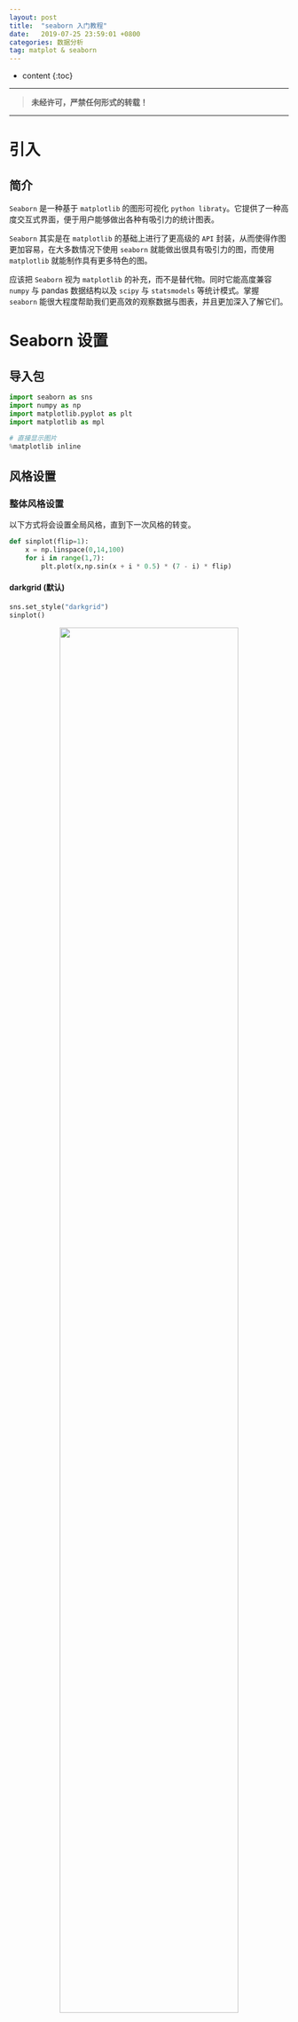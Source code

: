 ```yaml
---
layout: post
title:  "seaborn 入门教程"
date:   2019-07-25 23:59:01 +0800
categories: 数据分析
tag: matplot & seaborn
---
```



* content
{:toc}


****

> **未经许可，严禁任何形式的转载！**



****

# 引入

## 简介

`Seaborn` 是一种基于 `matplotlib` 的图形可视化 `python libraty`。它提供了一种高度交互式界面，便于用户能够做出各种有吸引力的统计图表。

`Seaborn` 其实是在 `matplotlib` 的基础上进行了更高级的 `API` 封装，从而使得作图更加容易，在大多数情况下使用 `seaborn` 就能做出很具有吸引力的图，而使用 `matplotlib` 就能制作具有更多特色的图。

应该把 `Seaborn` 视为 `matplotlib` 的补充，而不是替代物。同时它能高度兼容 `numpy` 与 pandas 数据结构以及 `scipy` 与 `statsmodels` 等统计模式。掌握 `seaborn` 能很大程度帮助我们更高效的观察数据与图表，并且更加深入了解它们。

# Seaborn 设置

## 导入包

```python
import seaborn as sns
import numpy as np
import matplotlib.pyplot as plt
import matplotlib as mpl

# 直接显示图片
%matplotlib inline
```

## 风格设置

### 整体风格设置

以下方式将会设置全局风格，直到下一次风格的转变。

```python
def sinplot(flip=1):
    x = np.linspace(0,14,100)
    for i in range(1,7):
        plt.plot(x,np.sin(x + i * 0.5) * (7 - i) * flip)
```

#### **darkgrid** (默认)

```python
sns.set_style("darkgrid")
sinplot()
```

<div style="text-align:center">
<img src="/images/seaborn 默认风格设置.png" width="80%">
</div>

#### **whitegrid**

```python
sns.set_style("whitegrid")
sinplot()
```

<div style="text-align:center">
<img src="/images/whitegrid.png" width="80%">
</div>

#### **dark**

```python
# 这类是不含背景线条的
sns.set_style('dark')
sinplot()
```

<div style="text-align:center">
<img src="/images/dark.png" width="80%">
</div>

#### **white**

```python
# 这类是不含背景线条的
sns.set_style('white')
sinplot()
```

<div style="text-align:center">
<img src="/images/white.png" width="80%">
</div>

#### **ticks**

```python
# 刻度添加标记
sns.set_style('ticks')
sinplot()
```

<div style="text-align:center">
<img src="/images/ticks.png" width="80%">
</div>

### 坐标轴风格设置

#### 设定图表距离轴线的距离

```python
data = np.random.normal(size=(20,6)) + np.arange(6) / 2
```

**原始图表**

```python
sns.violinplot(data)
sns.despine()
```

<div style="text-align:center">
<img src="/images/despine_origin.png" width="70%">
</div>

**设置距离之后的图表**

```python
sns.violinplot(data)
sns.despine(offset=-20)
```

<div style="text-align:center">
<img src="/images/despine_offset.png" width="70%">
</div>

#### 隐藏指定的坐标轴

**原始图表**

```python
sns.set_style('white')
sns.boxplot(data=data, palette='deep')
# 隐藏左边轴
sns.despine()
```

<div style="text-align:center">
<img src="/images/隐藏坐标轴_origin.png" width="70%">
</div>

**隐藏坐标轴**

```python
sns.set_style('white')
sns.boxplot(data=data, palette='deep')
# 隐藏左边轴
sns.despine(left=True, bottom=True, top=False, right=False)
```

<div style="text-align:center">
<img src="/images/隐藏坐标轴_after.png" width="70%">
</div>

### 作用域风格设置

利用 `with` 语句，可以设置作用域内的绘图风格。离开 `with` 语句后，重新使用全局风格。

```python
# with 内的风格与外面独立
with sns.axes_style('darkgrid'):
    plt.subplot(211)
    sinplot()
plt.subplot(212)
sinplot(-1)
```

<div style="text-align:center">
<img src="/images/子图风格设置.png" width="70%">
</div>

### 根据使用环境设置风格

主要有 `paper`，`talk`，`poster`，`notebook` 等场景，设置方式如下所示：

```python
# 同时设置其他属性
sns.set_context('notebook', font_scale=1.5, rc={'lines.linewidth':2.5})
plt.figure(figsize=(12,8))
sinplot()
```

<div style="text-align:center">
<img src="/images/使用环境风格设置.png" width="80%">
</div>

## 尺寸设置

### 全局设置

```python
sns.set(rc={'figure.figsize':(8,6)})
```

# 调色板

在数据可视化中，颜色很重要。`seaborn` 提供了如下几种颜色相关的函数。

- color_palette()    传入任何 `matplotlib` 支持的颜色
- color_palette()    不写参数则默认颜色
- set_palette()        设置所有图的颜色
- sns.palplot()        绘制调色板

## 自带调色板

`seaborn` 提供 6 种默认的循环颜色主题：`deep`，`muted`，`pastel`，`bright`，`dark`，`colorblind`。

```python
cur_palette = sns.color_palette()
sns.palplot(cur_palette)
```

<div style="text-align:center">
<img src="/images/默认调色板.png" width="80%">
</div><br>

```python
cur_palette = sns.color_palette('bright')
sns.palplot(cur_palette)
```

<div style="text-align:center">
<img src="/images/bright 调色板.png" width="80%">
</div><br>

## 定制调色板

### 定制颜色数

可以通过如下方式，设置指定的颜色数目。其原理是在一个圆形的颜色空间中画出均匀间隔的颜色（这样的调色会保持亮度和饱和度不变）。

```python
sns.palplot(sns.color_palette('hls', 8))
```

<div style="text-align:center">
<img src="/images/指定颜色数.png" width="70%">
</div><br>

### 调节颜色的亮度和饱和度

可以通过 `hls_palette()` 来设置颜色的亮度和饱和度。其主要参数为 `l` 和 's'，分别用于控制亮度和饱和度。

```python
sns.palplot(sns.hls_palette(8, l=0.3, s=0.8))
```

<div style="text-align:center">
<img src="/images/定制调色板亮度和对比度.png" width="80%">
</div><br>

## 使用指定调色板绘图

```python
data = np.random.normal(size=(20,8)) + np.arange(8) / 2
sns.boxplot(data=data, palette=sns.color_palette('hls', 8))
```

<div style="text-align:center">
<img src="/images/使用指定调色板绘图.png" width="70%">
</div><br>

## 生成对比色

```python
# 生成对比的颜色
sns.palplot(sns.color_palette('Paired', 8))
```

<div style="text-align:center">
<img src="/images/生成对比色.png" width="70%">
</div><br>

## 使用 xkcd 颜色来命名颜色

`xkcd` 包含了一套众包努力的针对随机 `RGB` 色的命名。产生 `954` 个可以随时通过 `xdcd_rgb` 字典中调用的颜色命名。

```python
plt.plot([0,1],[0,1], sns.xkcd_rgb['pale red'], lw=3)
plt.plot([0,1],[0,2], sns.xkcd_rgb['medium green'], lw=3)
plt.plot([0,1],[0,3], sns.xkcd_rgb['denim blue'], lw=3)
```

<div style="text-align:center">
<img src="/images/xkcd 命名.png" width="60%">
</div><br>

## 渐变色调色板

### 颜色深度渐变

#### 通过颜色系实现

色彩随着数据变换，比如数据越来越重要，则颜色越来越深。

```python
sns.palplot(sns.color_palette('Blues'))
```

<div style="text-align:center">
<img src="/images/渐变色调色板.png" width="60%">
</div><br>

如果要翻转变换，可以在面板名称最后添加 `_r` 后缀。

```python
sns.palplot(sns.color_palette('BuGn_r'))
```

<div style="text-align:center">
<img src="/images/反向渐变色调色板.png" width="60%">
</div><br>

#### 通过 dark_palette / light_palette

```python
sns.palplot(sns.dark_palette('purple'))
```

<div style="text-align:center">
<img src="/images/dark_palette.png" width="60%">
</div><br>

```python
sns.palplot(sns.light_palette('green'))
```

<div style="text-align:center">
<img src="/images/light_palette.png" width="60%">
</div><br>

```python
sns.palplot(sns.light_palette('navy', reverse=True))
```

<div style="text-align:center">
<img src="/images/light_palette_reverse.png" width="60%">
</div><br>

### 色调线性渐变

```python
sns.palplot(sns.color_palette('cubehelix', 8))
```

<div style="text-align:center">
<img src="/images/色调线性渐变1.png" width="70%">
</div><br>

```python
sns.palplot(sns.cubehelix_palette(8, start=0.5, rot=-0.75))
```

<div style="text-align:center">
<img src="/images/色调线性渐变2.png" width="70%">
</div><br>

```python
sns.palplot(sns.cubehelix_palette(8, start=0.75, rot=-.150))
```

<div style="text-align:center">
<img src="/images/色调线性渐变3.png" width="70%">
</div><br>
# 数据分析

## 单变量回归分析

### 正常回归

`regplot()` 和 `lmplot()` 都可以绘制回归关系，推荐用第一个。

```python
%matplotlib inline
import numpy as np
import pandas as pd
import matplotlib as mpl
import matplotlib.pyplot as plt

import seaborn as sns
sns.set(color_codes=True)

np.random.seed(sum(map(ord, 'regression')))

tips = sns.load_dataset('tips')

sns.regplot(x='total_bill', y='tip', data=tips)
```

<div style="text-align:center">
<img src="/images/seaborn 回归分析2 .png" width="70%">
</div><br>

### 添加抖动

如下所示，有些情况下，被回归变量可能是离散的：

```python
sns.regplot(data=tips, x='size', y='tip')
```

<div style="text-align:center">
<img src="/images/添加抖动 1.png" width="70%">
</div><br>

此时，显然不够直观，可以适当添加数据抖动，使之不再聚集于一条竖线。

```python
# 可以看到，离散数据，不好做回归分析，所以可以通过添加抖动，
sns.regplot(data=tips, x='size', y='tip', x_jitter=0.1)
```

<div style="text-align:center">
<img src="/images/添加抖动 2.png" width="70%">
</div><br>

## 多变量对比分析

```python
%matplotlib inline
import numpy as np
import pandas as pd
import matplotlib as mpl
import matplotlib.pyplot as plt

import seaborn as sns
sns.set(style='whitegrid', color_codes=True)

np.random.seed(sum(map(ord, 'categorical')))

tips = sns.load_dataset('tips')
titanic = sns.load_dataset('titanic')
iris = sns.load_dataset('iris')
```

### striplot

```python
sns.stripplot(x='day', y='total_bill', data=tips, jitter=True)
```

上面代码中，`jitter` 表示抖动。结果如下所示：

<div style="text-align:center">
<img src="/images/stripplot.png" width="70%">
</div><br>

### swarmplot

```python
sns.swarmplot(x='day', y='total_bill', data=tips)
```

<div style="text-align:center">
<img src="/images/swarmplot 1.png" width="70%">
</div><br>
上面的图形还可以通过 `color='k', alpha=0.5` 设置颜色以及透明度。

还可以设定按照不同类别，再细分不同颜色。同时可以调换 `x / y` 轴，来横向显示，如下所示：

```python
sns.swarmplot(y='day', x='total_bill', hue='time', data=tips)
```

<div style="text-align:center">
<img src="/images/swarmplot 2.png" width="70%">
</div><br>
### violinplot

可以使用 `violinplot` 绘制风琴图。

```python
sns.violinplot(x='day', y='total_bill', hue='time', data=tips)
```

<div style="text-align:center">
<img src="/images/violinplot 1 .png" width="70%">
</div><br>

上图中，不同类被分为两个图进行绘制。实际上，可以使用 `split` 参数设置在一个图中显示。

```python
sns.violinplot(x='day', y='total_bill', hue='sex', data=tips, split=True)
```

<div style="text-align:center">
<img src="/images/violinplot 2 .png" width="70%">
</div><br>

### 组合显示

实际上，可以通过组合的方式，在一张图中显示多种绘图。

```python
sns.violinplot(x='day', y='total_bill', data=tips, inner=None)
sns.swarmplot(x='day', y='total_bill', data=tips, color='k', alpha=0.5)
```

<div style="text-align:center">
<img src="/images/组合显示 1.png" width="70%">
</div><br>
### 点图

点图用于更好的描绘变化差异。

```python
sns.pointplot(x='class', y='survived', hue='sex', data=titanic, palette={'male':'g', 'female':'m'},markers=['^','o'], linestyles=['-', '--'])
```

<div style="text-align:center">
<img src="/images/pointplot.png" width="70%">
</div><br>

# 多层面板分类图 factorplot

## 函数解析

**函数原型**

```python
sns.factorplot: (*args, **kwargs)
```

**常用参数**

>1. x, y, hue
>
>   数据集中变量名
>
>2. data
>
>   数据集名
>
>3. row, col
>
>   更多分类变量进行平铺显示，变量名
>
>4. col_wrap
>
>   每行的最高平铺数
>
>5. estimator
>
>   在每个分类中进行矢量到标量的映射，矢量
>
>6. ci
>
>   置信区间，浮点数或 None
>
>7. n_boot
>
>   计算置信区间时使用的引导迭代次数  整数
>
>8. units
>
>   采样单元的标识符，用于执行多级引导和重复测量设计  数据变量或向量数据
>
>9. order, hue_order
>
>   对应排序列表  字符串列表
>
>10. row_order, col_order
>
>    对应排序列表  字符串列表
>
>11. kind
>
>    可选，默认为 point。bar 表示柱状图；count 表示频率分布图；box 表示箱体；violin 表示提琴图；strip 表示散点图；swarm 表示分散点图；
>
>12. size
>
>    表示每个面的高度（英寸），为标量
>
>13. aspect
>
>    表示纵横比，标量
>
>14. orient
>
>    表示绘图方向，可为 `v / h`。
>
>15. color 
>
>    表示颜色，可为 matplotlib 颜色；palette 调色板；seaborn 调色板或字典

## 实例

### pointplot (默认)

```python
sns.factorplot(x='day', y='total_bill', hue='smoker', data=tips)
```

<div style="text-align:center">
<img src="/images/factorplot_point.png" width="70%">
</div><br>

### barplot

```python
sns.factorplot(x='day', y='total_bill', hue='smoker', data=tips, kind='bar')
```

<div style="text-align:center">
<img src="/images/factorplot_bar.png" width="70%">
</div><br>

### swarmplot

```python
sns.factorplot(x='day', y='total_bill', hue='smoker', col='time', data=tips, kind='swarm')
```

<div style="text-align:center">
<img src="/images/factorplot_swarm.png" width="95%">
</div><br>

### boxplot

```python
sns.factorplot(x='day', y='total_bill', hue='smoker', col='day', data=tips, kind='box', size=4, aspect=0.5)
```

<div style="text-align:center">
<img src="/images/factorplot_boxplot.png" width="95%">
</div><br>

# FacetGrid

展示数据中很多子集。

```python
tips = sns.load_dataset('tips')
tips.head()
```

## 创建 FacetGrid 对象

```python
g = sns.FacetGrid(tips, col='time')
```

<div style="text-align:center">
<img src="/images/FacetGrid 实例.png" width="80%">
</div><br>

## histplot

```python
g = sns.FacetGrid(tips, col='time')

# 绘制 tip 的 hist 图
g.map(plt.hist, 'tip')
```

<div style="text-align:center">
<img src="/images/FacetGrid_histplot.png" width="80%">
</div><br>

## scatter

```python
g = sns.FacetGrid(tips, col='sex', hue='smoker')
g.map(plt.scatter, 'total_bill', 'tip', alpha=0.7)
g.add_legend()
```

<div style="text-align:center">
<img src="/images/FacetGrid_scatter.png" width="90%">
</div><br>

```python
pal = dict(Lunch='seagreen', Dinner='gray')
g = sns.FacetGrid(tips, hue='time', palette=pal, size=5)
# size 参数指定 point 的大小
g.map(plt.scatter, 'total_bill', 'tip', s=50, alpha=0.7, linewidth=0.5, edgecolor='white')
g.add_legend()
```

<div style="text-align:center">
<img src="/images/FacetGrid_scatter 2.png" width="70%">
</div><br>

```python
g = sns.FacetGrid(tips, hue='sex', palette='Set1', size=5, hue_kws={'marker':['^', 'v']})
# size 参数指定 point 的大小
g.map(plt.scatter, 'total_bill', 'tip', s=100, alpha=0.7, linewidth=0.5, edgecolor='white')
g.add_legend()
```

<div style="text-align:center">
<img src="/images/FacetGrid_scatter 3.png" width="70%">
</div><br>

```python
with sns.axes_style('white'):
    # size 指定图像大小
    g = sns.FacetGrid(tips, row='sex', col='smoker', margin_titles=True, size=4)
g.map(plt.scatter, 'total_bill', 'tip', color='#334488', edgecolor='white', lw=0.5)
g.set_axis_labels('Total bill (US Dollars)', 'Tip')
# 指定 label 点
g.set(xticks=[10,30,50], yticks=[2,6,10])
g.fig.subplots_adjust(wspace=0.02, hspace=0.02)

# 调整偏移程度
# g.fig.subplots_adjust(left=0.125, right=0.9, bottom=0.1, top=0.9, wspace=0.02, hspace=0.02)
```

<div style="text-align:center">
<img src="/images/FacetGrid_scatter 4.png" width="70%">
</div><br>

## regplot

```python
g = sns.FacetGrid(tips, row='smoker', col='time', margin_titles=True)

# fit_reg 指定是否绘制回归线
g.map(sns.regplot, 'size', 'total_bill', color='0.1', fit_reg=True, x_jitter=0.1)
```

<div style="text-align:center">
<img src="/images/FacetGrid_regplot.png" width="70%">
</div>

## barplot

```python
# 设置尺寸和长宽比
g = sns.FacetGrid(tips, col='day', size=4, aspect=0.5)

# 绘制 tip 的 hist 图
g.map(sns.barplot, 'sex', 'total_bill')
```

<div style="text-align:center">
<img src="/images/FacetGrid_barplot.png" width="80%">
</div>

## boxplot

```python
from pandas import Categorical
ordered_days = tips.day.value_counts().index
print(ordered_days)

# row_order 传入 pandas 中的 DateFrame 格式
# 指定顺序
# ordered_days = Categorical(['Thur', 'Fri', 'Sat', 'Sun'])
g = sns.FacetGrid(tips, row='day', row_order=ordered_days, size=1.7, aspect=4.0)
g.map(sns.boxplot, 'total_bill')
```

<div style="text-align:center">
<img src="/images/FacetGrid_boxplot.png" width="70%">
</div>

# PairGrid

```python
iris = sns.load_dataset('iris')
g = sns.PairGrid(iris)
g.map(plt.scatter)
```

<div style="text-align:center">
<img src="/images/PairGrid1.png" width="90%">
</div><br>

可以通过 `g.map_diag(plt.hist)` 指定对角线上的绘图类型。通过 `hue` 指定分类。

```python
iris = sns.load_dataset('iris')

# 指定物种类别
g = sns.PairGrid(iris, hue='species')
g.map_diag(plt.hist)
g.map_offdiag(plt.scatter)
g.add_legend()
```

<div style="text-align:center">
<img src="/images/PairGrid2.png" width="90%">
</div><br>

```python
# 绘制指定通道
g = sns.PairGrid(iris, vars=['sepal_length', 'sepal_width'], hue='species')
g.map(plt.scatter)
```

<div style="text-align:center">
<img src="/images/PairGrid3.png" width="60%">
</div><br>

```python
# 绘制指定通道
g = sns.PairGrid(tips, hue='size', palette='GnBu_d')
g.map(plt.scatter, s=50, edgecolor='white')
g.add_legend()
```

<div style="text-align:center">
<img src="/images/PairGrid4.png" width="90%">
</div><br>

